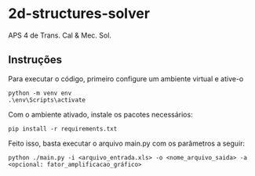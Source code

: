 # 2d-structures-solver

APS 4 de Trans. Cal &amp; Mec. Sol.

## Instruções

Para executar o código, primeiro configure um ambiente virtual e ative-o

```
python -m venv env
.\env\Scripts\activate
```

Com o ambiente ativado, instale os pacotes necessários:

```
pip install -r requirements.txt
```

Feito isso, basta executar o arquivo main.py com os parâmetros a seguir:

```
python ./main.py -i <arquivo_entrada.xls> -o <nome_arquivo_saida> -a <opcional: fator_amplificacao_gráfico>
```
